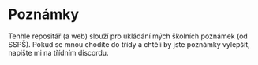 # Poznámky
Tenhle repositář (a web) slouží pro ukládání mých školních poznámek (od SSPŠ). Pokud se mnou chodíte do třídy a chtěli by jste poznámky vylepšit, napište mi na třídním discordu.